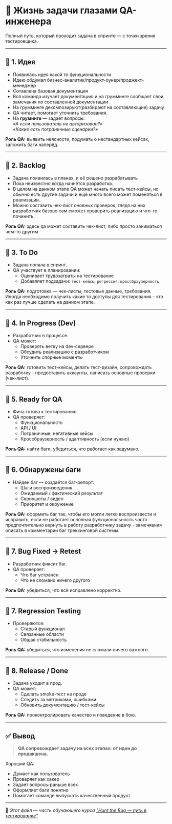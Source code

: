 # 🧭 Жизнь задачи глазами QA-инженера

Полный путь, который проходит задача в спринте — с точки зрения тестировщика.

---

## 🔹 1. Идея

- Появилась идея какой то функциональности
- Идею обдумал бизнес-аналитик/продукт-оунер/проджект-менеджер
- Сотавлена базовая документация
- Вся команда изучает документацию и на грумминге сообщает свои замечания по составленной документации
- На грумминге декомпозируют(разбирают на составляющие) задачу
- QA читает, помогает уточнить требования.
- На **груминге** — задаёт вопросы:  
  _«А если пользователь не авторизован?»_  
  _«Какие есть пограничные сценарии?»_

**Роль QA:** выявить неясности, подумать о нестандартных кейсах, заложить баги наперёд.

---

## 🔹 2. Backlog

- Задача появилась в планах, и её решено разрабатывать
- Пока неизвестно когда начнётся разработка.
- В целом на данном этапе QA может начать писать тест-кейсы, но обычно есть другие задачи и ещё много всего может поменяться в реализации.
- Можно составить чек-лист оновных проверок, глядя на них разработчик базово сам сможет проверить реализацию и что-то починить.


**Роль QA:** здесь qa может составить чек-лист, либо просто заниматься чем-то другим

---

## 🔹 3. To Do

- Задача попала в спринт.
- QA участвует в планировании:
  - Оценивает трудозатраты на тестирование
  - Добавляет подзадачи: `тест-кейсы`, `регрессия`, `кроссбраузерность`
  
**Роль QA:** подготовка — чек-листы, тестовые данные, требования. Иногда необходимо получить какие то доступы для тестирования - это как раз лучше сделать на данном этапе.

---

## 🔹 4. In Progress (Dev)

- Разработчик в процессе.
- QA может:
  - Проверять ветку на dev-сервере
  - Обсудить реализацию с разработчиком
  - Уточнить спорные моменты

**Роль QA:** готовить тест-кейсы, делать тест-дизайн, сопровождать разработку - предоставить аккаунты, написать основные проверки (чек-лист). 

---

## 🔹 5. Ready for QA

- Фича готова к тестированию.
- QA проверяет:
  - Функциональность
  - API / UI
  - Пограничные, негативные кейсы
  - Кроссбраузерность / адаптивность (если нужно)

**Роль QA:** найти баги, убедиться, что работает как задумано.

---

## 🔹 6. Обнаружены баги

- Найден баг — создаётся баг-репорт:
  - Шаги воспроизведения
  - Ожидаемый / фактический результат
  - Скриншоты / видео
  - Приоритет и окружение

**Роль QA:** оформить баг так, чтобы его могли легко воспроизвести и исправить, если не работает основная функциональность часто предпочтительно вернуть в работу разработчику задачу - замечяания описать в комментарии баг треккинговой системы.

---

## 🔹 7. Bug Fixed → Retest

- Разработчик фиксит баг.
- QA проверяет:
  - Что баг устранён
  - Что не сломано ничего другого

**Роль QA:** убедиться, что всё исправлено корректно.

---

## 🔹 7. Regression Testing

- Проверяются:
  - Старый функционал
  - Связанные области
  - Общая стабильность

**Роль QA:** убедиться, что изменения не сломали ничего важного.

---

## 🔹 8. Release / Done

- Задача уходит в прод.
- QA может:
  - Сделать smoke-тест на проде
  - Следить за метриками, ошибками
  - Обновить документацию / тест-кейсы

**Роль QA:** проконтролировать качество и поведение в бою.

---

## ✅ Вывод

> **QA сопровождает задачу на всех этапах: от идеи до продакшена.**

Хороший QA:
- Думает как пользователь
- Проверяет как хакер
- Задает вопросы раньше всех
- Оформляет баги понятно
- Помогает команде выпускать качественный продукт

---

📁 _Этот файл — часть обучающего курса ["Hunt the Bug — путь в тестирование"](./README.md)_
